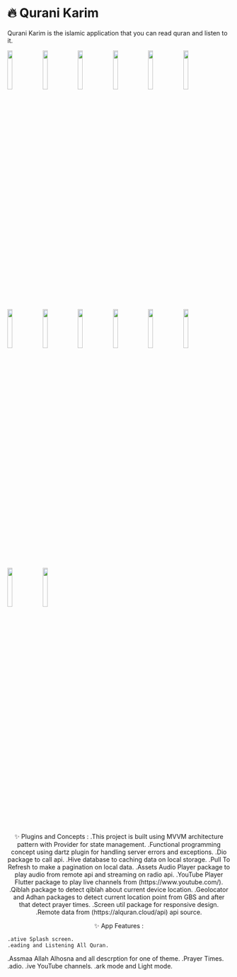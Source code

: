# 🔥 Qurani Karim
<p>Qurani Karim is the islamic application that you can read quran and listen to it.</p>

<img src="https://user-images.githubusercontent.com/26741217/167068776-7772fe3e-d647-40a9-b651-6ca59d452e05.jpg" width="15%"></img>
<img src="https://user-images.githubusercontent.com/26741217/167069106-562d5079-c1be-476a-b77d-1da88f76e391.jpg" width="15%"></img>
<img src="https://user-images.githubusercontent.com/26741217/167069217-defb937f-77dd-4980-887e-4cb1ce39a738.jpg" width="15%"></img>
<img src="https://user-images.githubusercontent.com/26741217/167069305-f38369e2-7ce2-4464-81f5-087ee499c860.jpg" width="15%"></img>
<img src="https://user-images.githubusercontent.com/26741217/167069321-850914bd-1bdb-43ff-8ee1-8044d25e8c35.jpg" width="15%"></img>
<img src="https://user-images.githubusercontent.com/26741217/167069341-473df0d7-7579-402b-9ea9-fb6ee7f95d68.jpg" width="15%"></img>
<img src="https://user-images.githubusercontent.com/26741217/167069367-1819bdc9-2f6f-4659-9fee-c5596dcbeb96.jpg" width="15%"></img>
<img src="https://user-images.githubusercontent.com/26741217/167069390-6ef58b4d-f6d7-419c-ba66-5eb797f96fb9.jpg" width="15%"></img>
<img src="https://user-images.githubusercontent.com/26741217/167069465-96b6c87b-ff3d-4b65-9b4d-9a326314e160.jpg" width="15%"></img>
<img src="https://user-images.githubusercontent.com/26741217/167069622-2e06a01a-ac9a-40f8-9297-d99cb3ea338a.jpg" width="15%"></img>
<img src="https://user-images.githubusercontent.com/26741217/167069645-86070eb1-b09f-4d52-b695-a67cacf58860.jpg" width="15%"></img>
<img src="https://user-images.githubusercontent.com/26741217/167069673-41f689c0-bec7-4210-952f-42c167391b90.jpg" width="15%"></img>
<img src="https://user-images.githubusercontent.com/26741217/167069691-68b7f063-7473-4388-9420-c881cc4a9bf8.jpg" width="15%"></img>
<img src="https://user-images.githubusercontent.com/26741217/167069704-26497c53-1452-4c86-9179-033a0d1ad50a.jpg" width="15%"></img>
  
<p align="center">
✨ Plugins and Concepts :
    .This project is built using MVVM architecture pattern with Provider for state management.
    .Functional programming concept using dartz plugin for handling server errors and exceptions.
    .Dio package to call api.
    .Hive database to caching data on local storage.
    .Pull To Refresh to make a pagination on local data.
    .Assets Audio Player package to play audio from remote api and streaming on radio api.
    .YouTube Player Flutter package to play live channels from (https://www.youtube.com/).
    .Qiblah package to detect qiblah about current device location.
    .Geolocator and Adhan packages to detect current location point from GBS and after that detect prayer times.
    .Screen util package for responsive design.
    .Remote data from (https://alquran.cloud/api) api source.
</p>

<p align="center">
✨ App Features :
  

    .ative Splash screen.
    .eading and Listening All Quran.
   .Assmaa Allah Alhosna and all descrption for one of theme.
   .Prayer Times.
    .adio.
    .ive YouTube channels.
    .ark mode and Light mode.

</p>
